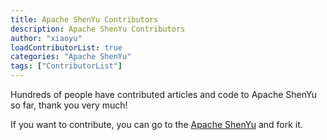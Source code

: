 ```yaml
---
title: Apache ShenYu Contributors
description: Apache ShenYu Contributors
author: "xiaoyu"
loadContributorList: true
categories: "Apache ShenYu"
tags: ["ContributorList"]
---
```


Hundreds of people have contributed articles and code to Apache ShenYu so far, thank you very much!

If you want to contribute, you can go to the [Apache ShenYu](https://github.com/apache/incubator-shenyu/) and fork it.
